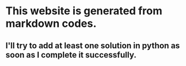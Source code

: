# This website is generated from markdown codes.
## I'll try to add at least one solution in python as soon as I complete it successfully.